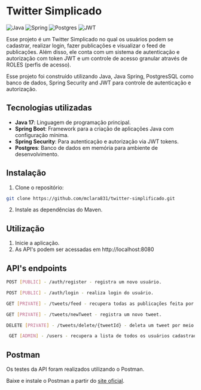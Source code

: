 # Twitter Simplicado
![Java](https://img.shields.io/badge/java-%23ED8B00.svg?style=for-the-badge&logo=openjdk&logoColor=white)
![Spring](https://img.shields.io/badge/spring-%236DB33F.svg?style=for-the-badge&logo=spring&logoColor=white)
![Postgres](https://camo.githubusercontent.com/544022edf8369d944e68802fc043b0268484709e334d23db2882590aeae296cb/68747470733a2f2f696d672e736869656c64732e696f2f62616467652f706f7374677265732d2532333331363139322e7376673f7374796c653d666f722d7468652d6261646765266c6f676f3d706f737467726573716c266c6f676f436f6c6f723d7768697465)
![JWT](https://camo.githubusercontent.com/6eff46a364eba690cb91a9f40084d97f96bf95699f3cb7722125dc1dc324fde1/68747470733a2f2f696d672e736869656c64732e696f2f62616467652f4a57542d626c61636b3f7374796c653d666f722d7468652d6261646765266c6f676f3d4a534f4e253230776562253230746f6b656e73)

Esse projeto é um Twitter Simplicado no qual os usuários podem se cadastrar, realizar login, fazer publicações e visualizar o feed de publicações.
Além disso, ele conta com um sistema de autenticação e autorização com token JWT e um controle de acesso granular através de ROLES (perfis de acesso).

Esse projeto foi construído utilizando Java, Java Spring, PostgresSQL como banco de dados, Spring Security and JWT para controle de autenticação e autorização.

## Tecnologias utilizadas

- **Java 17**: Linguagem de programação principal.
- **Spring Boot**: Framework para a criação de aplicações Java com configuração mínima.
- **Spring Security**: Para autenticação e autorização via JWT tokens.
- **Postgres**: Banco de dados em memória para ambiente de desenvolvimento.

## Instalação
1. Clone o repositório:
```bash
git clone https://github.com/mclara831/twitter-simplificado.git
```
2. Instale as dependências do Maven.

## Utilização
1. Inicie a aplicação.
2. As API's podem ser acessadas em http://localhost:8080

## API's endpoints

```bash
POST [PUBLIC] - /auth/register - registra um novo usuário.

POST [PUBLIC] - /auth/login - realiza login do usuário.

GET [PRIVATE] - /tweets/feed - recupera todas as publicações feita por diferentes usuário.

GET [PRIVATE] - /tweets/newTweet - registra um novo tweet.

DELETE [PRIVATE] - /tweets/delete/{tweetId} - deleta um tweet por meio do seu id.

 GET [ADMIN] - /users - recupera a lista de todos os usuários cadastrados.
```

## Postman
Os testes da API foram realizados utilizando o Postman.

Baixe e instale o Postman a partir do [site oficial](https://www.postman.com/).
